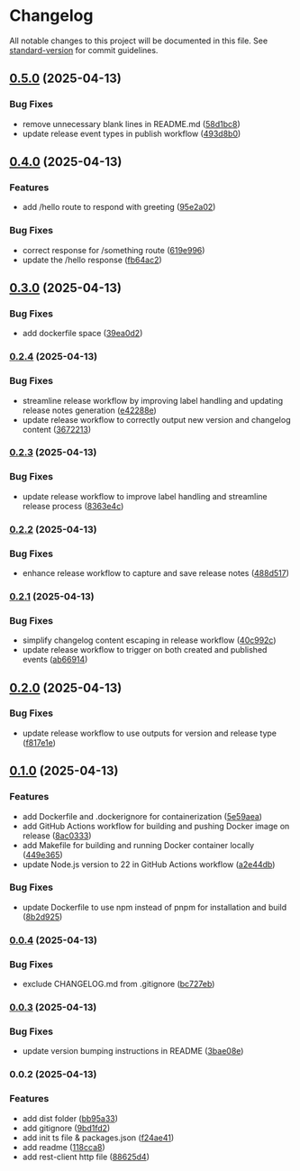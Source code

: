 # Changelog

All notable changes to this project will be documented in this file. See [standard-version](https://github.com/conventional-changelog/standard-version) for commit guidelines.

## [0.5.0](https://github.com/philopian/npm-standard-versioning/compare/v0.4.0...v0.5.0) (2025-04-13)


### Bug Fixes

* remove unnecessary blank lines in README.md ([58d1bc8](https://github.com/philopian/npm-standard-versioning/commit/58d1bc86e8364845904ca47f392f6d491ce31ccb))
* update release event types in publish workflow ([493d8b0](https://github.com/philopian/npm-standard-versioning/commit/493d8b09f9f82601804722cc57877854c66a4997))

## [0.4.0](https://github.com/philopian/npm-standard-versioning/compare/v0.3.0...v0.4.0) (2025-04-13)


### Features

* add /hello route to respond with greeting ([95e2a02](https://github.com/philopian/npm-standard-versioning/commit/95e2a02ab72ebbb80d0225dee7c2c4f7b7099ac9))


### Bug Fixes

* correct response for /something route ([619e996](https://github.com/philopian/npm-standard-versioning/commit/619e996a40c1631b05c2a778f71ac82e6515f466))
* update the /hello response ([fb64ac2](https://github.com/philopian/npm-standard-versioning/commit/fb64ac28e73bae93a3a353bfd22dc930aaa72e4d))

## [0.3.0](https://github.com/philopian/npm-standard-versioning/compare/v0.2.4...v0.3.0) (2025-04-13)


### Bug Fixes

* add dockerfile space ([39ea0d2](https://github.com/philopian/npm-standard-versioning/commit/39ea0d24485b35b1cfe93f586c89c35aad098be3))

### [0.2.4](https://github.com/philopian/npm-standard-versioning/compare/v0.2.3...v0.2.4) (2025-04-13)


### Bug Fixes

* streamline release workflow by improving label handling and updating release notes generation ([e42288e](https://github.com/philopian/npm-standard-versioning/commit/e42288eb22763d49513d1c22731c745a95dda062))
* update release workflow to correctly output new version and changelog content ([3672213](https://github.com/philopian/npm-standard-versioning/commit/36722132571010c2661c08c419e88c134e4eef49))

### [0.2.3](https://github.com/philopian/npm-standard-versioning/compare/v0.2.2...v0.2.3) (2025-04-13)


### Bug Fixes

* update release workflow to improve label handling and streamline release process ([8363e4c](https://github.com/philopian/npm-standard-versioning/commit/8363e4c0199988b852bf0f8c27611b740d704340))

### [0.2.2](https://github.com/philopian/npm-standard-versioning/compare/v0.2.1...v0.2.2) (2025-04-13)


### Bug Fixes

* enhance release workflow to capture and save release notes ([488d517](https://github.com/philopian/npm-standard-versioning/commit/488d517376478df5bf8a3728407706f48641d0d8))

### [0.2.1](https://github.com/philopian/npm-standard-versioning/compare/v0.2.0...v0.2.1) (2025-04-13)


### Bug Fixes

* simplify changelog content escaping in release workflow ([40c992c](https://github.com/philopian/npm-standard-versioning/commit/40c992cb831a6c178fc345aba6817c3e1eee27d1))
* update release workflow to trigger on both created and published events ([ab66914](https://github.com/philopian/npm-standard-versioning/commit/ab6691475cb00762f530c440295d8ae0de0f8859))

## [0.2.0](https://github.com/philopian/npm-standard-versioning/compare/v0.1.0...v0.2.0) (2025-04-13)


### Bug Fixes

* update release workflow to use outputs for version and release type ([f817e1e](https://github.com/philopian/npm-standard-versioning/commit/f817e1e7283609782517e722ee19587892b41124))

## [0.1.0](https://github.com/philopian/npm-standard-versioning/compare/v0.0.4...v0.1.0) (2025-04-13)


### Features

* add Dockerfile and .dockerignore for containerization ([5e59aea](https://github.com/philopian/npm-standard-versioning/commit/5e59aeae396b7e191a03d16cafa3ef4d46a65525))
* add GitHub Actions workflow for building and pushing Docker image on release ([8ac0333](https://github.com/philopian/npm-standard-versioning/commit/8ac03332f8b982277152997f42b20cad1a24517f))
* add Makefile for building and running Docker container locally ([449e365](https://github.com/philopian/npm-standard-versioning/commit/449e36578307e5c59c9301c7b065baf1e3e1a7b2))
* update Node.js version to 22 in GitHub Actions workflow ([a2e44db](https://github.com/philopian/npm-standard-versioning/commit/a2e44dba2acba3b38323d4b5ff6123383d6bfdbd))


### Bug Fixes

* update Dockerfile to use npm instead of pnpm for installation and build ([8b2d925](https://github.com/philopian/npm-standard-versioning/commit/8b2d92507576144d931d02542301d878e51a9499))

### [0.0.4](https://github.com/philopian/npm-standard-versioning/compare/v0.0.3...v0.0.4) (2025-04-13)


### Bug Fixes

* exclude CHANGELOG.md from .gitignore ([bc727eb](https://github.com/philopian/npm-standard-versioning/commit/bc727eb428c3f461d2a5a312acf3dec6042794d8))

### [0.0.3](https://github.com/philopian/npm-standard-versioning/compare/v0.0.2...v0.0.3) (2025-04-13)


### Bug Fixes

* update version bumping instructions in README ([3bae08e](https://github.com/philopian/npm-standard-versioning/commit/3bae08e0a03340e15b62423662bf60169254c037))

### 0.0.2 (2025-04-13)


### Features

* add dist folder ([bb95a33](https://github.com/philopian/npm-standard-versioning/commit/bb95a331fb720f5e32771597d2056cb050f0c435))
* add gitignore ([9bd1fd2](https://github.com/philopian/npm-standard-versioning/commit/9bd1fd26525e56ad520a9193c37737d184bb3f22))
* add init ts file & packages.json ([f24ae41](https://github.com/philopian/npm-standard-versioning/commit/f24ae41328cf918c64ce0dabbd869e12a393d453))
* add readme ([118cca8](https://github.com/philopian/npm-standard-versioning/commit/118cca8ec525e2db40e9d89badeabfa6d2095ff7))
* add rest-client http file ([88625d4](https://github.com/philopian/npm-standard-versioning/commit/88625d42a5ddeea86407c6ba7453fb15574c9206))
